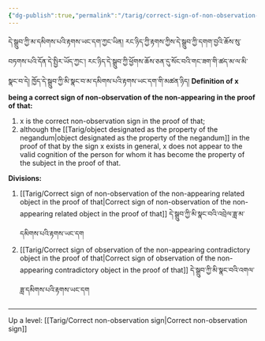 ```yaml
---
{"dg-publish":true,"permalink":"/tarig/correct-sign-of-non-observation-of-the-non-appearing/"}
---
```


དེ་སྒྲུབ་ཀྱི་མ་དམིགས་པའི་རྟགས་ཡང་དག་ཀྱང་ཡིན། རང་ཉིད་ཀྱི་རྟགས་ཀྱིས་དེ་སྒྲུབ་ཀྱི་དགག་བྱའི་ཆོས་སུ་བཏགས་པའི་དོན་དེ་སྤྱིར་ཡོད་ཀྱང་།
རང་ཉིད་དེ་སྒྲུབ་ཀྱི་ཕྱོགས་ཆོས་ཅན་དུ་སོང་བའི་གང་ཟག་གི་ཚད་མ་ལ་མི་སྣང་བ་དེ། ཁྱོད་དེ་སྒྲུབ་ཀྱི་མི་སྣང་བ་མ་དམིགས་པའི་རྟགས་ཡང་དག་གི་མཚན་ཉིད།
**Definition of x being a correct sign of non-observation of the non-appearing in the proof of that:**
1. x is the correct non-observation sign in the proof of that;
2. although the [[Tarig/object designated as the property of the negandum\|object designated as the property of the negandum]] in the proof of that by the sign x exists in general, x does not appear to the valid cognition of the person for whom it has become the property of the subject in the proof of that.


**Divisions:**
1. [[Tarig/Correct sign of non-observation of the non-appearing related object in the proof of that\|Correct sign of non-observation of the non-appearing related object in the proof of that]]
   དེ་སྒྲུབ་ཀྱི་མི་སྣང་བའི་འབྲེལ་ཟླ་མ་དམིགས་པའི་རྟགས་ཡང་དག
2. [[Tarig/Correct sign of observation of the non-appearing contradictory object in the proof of that\|Correct sign of observation of the non-appearing contradictory object in the proof of that]]
   དེ་སྒྲུབ་ཀྱི་མི་སྣང་བའི་འགལ་ཟླ་དམིགས་པའི་རྟགས་ཡང་དག

---
Up a level: [[Tarig/Correct non-observation sign\|Correct non-observation sign]]

